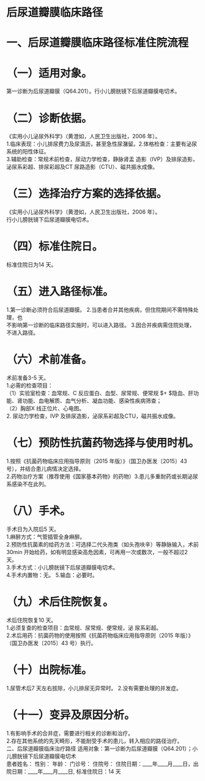 # 后尿道瓣膜临床路径  
# 一、后尿道瓣膜临床路径标准住院流程  
# （一）适用对象。  
第一诊断为后尿道瓣膜（Q64.201）。行小儿膀胱镜下后尿道瓣膜电切术。  
# （二）诊断依据。  
《实用小儿泌尿外科学》（黄澄如，人民卫生出版社，2006 年）。  
1.临床表现：小儿排尿费力及尿滴沥，甚至急性尿潴留。2.体格检查：主要有泌尿系统的阳性体征。  
3.辅助检查：常规术前检查，尿动力学检查，静脉肾盂 造影（IVP）及排尿造影，泌尿系彩超、排尿彩超及CT 尿路造影（CTU）、磁共振水成像。  
# （三）选择治疗方案的选择依据。  
《实用小儿泌尿外科学》（黄澄如，人民卫生出版社，2006 年）。  
行小儿膀胱镜下后尿道瓣膜电切术。  
# （四）标准住院日。  
标准住院日为14 天。  
# （五）进入路径标准。  
1.第一诊断必须符合后尿道瓣膜。 2.当患者合并其他疾病，但住院期间不需特殊处理，也  
不影响第一诊断的临床路径实施时，可以进入路径。 3.因合并疾病需住院处理，不进入路径。  
# （六）术前准备。  
术前准备3-5 天。  
1.必需的检查项目：  
（1）实验室检查：血常规、C 反应蛋白、血型、尿常规、便常规 $+ $隐血、肝功能、肾功能、血电解质、血气分析、凝血功能、感染性疾病筛查；  
（2）胸部X 线正位片、心电图。  
2. 尿动力学检查，IVP 及排尿造影，泌尿系彩超及CTU，磁共振水成像。  
# （七）预防性抗菌药物选择与使用时机。  
1.按照《抗菌药物临床应用指导原则（2015 年版）》（国卫办医发〔2015〕43 号），并结合患儿病情决定选择。  
2.药物治疗方案（推荐使用《国家基本药物》的药物）3.患儿多重耐药或长期泌尿系感染不在此列。  
# （八）手术。  
手术日为入院后5 天。  
1.麻醉方式：气管插管全身麻醉。  
2.预防性抗菌素的给药方法：可选择二代头孢类（如头孢呋辛）等静脉输入，术前 30min 开始给药，如有明显感染高危因素，可再用一次或数次，一般不超过2 天。  
3.手术方式：小儿膀胱镜下后尿道瓣膜电切术。  
4.手术内置物：无。 5.输血：必要时。  
# （九）术后住院恢复。  
术后住院恢复10 天。  
1.必须复查的检查项目：血常规、尿常规、便常规，泌 尿系彩超。  
2.术后用药：抗菌药物的使用按照《抗菌药物临床应用指导原则（2015 年版）》（国卫办医发〔2015〕43 号）执行。  
# （十）出院标准。  
1.尿管术后7 天左右拔除，小儿排尿无异常时。 2.没有需要处理的并发症。  
# （十一）变异及原因分析。  
1.有影响手术的合并症，需要进行相关的诊断和治疗。  
2.存在其他系统的先天畸形，不能耐受手术的患儿，转入相应的路径治疗。  
二、后尿道瓣膜临床治疗路径  适用对象：第一诊断为后尿道瓣膜（Q64.201）；小儿膀胱镜下后尿道瓣膜电切术  
患者姓名：             性别：     年龄：     门诊号：      住院号：             住院日期：____年____月____日，出院日期：____年____月____日,  标准住院日：14 天  
